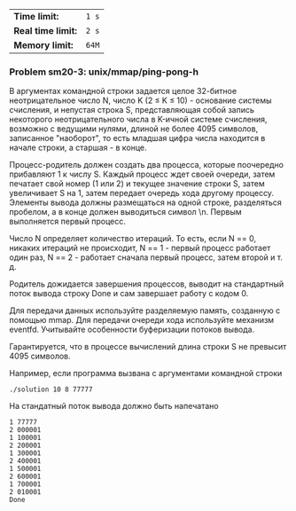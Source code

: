 |                      |       |
|----------------------|-------|
| **Time limit:**      | `1 s` |
| **Real time limit:** | `2 s` |
| **Memory limit:**    | `64M` |


### Problem sm20-3: unix/mmap/ping-pong-h

В аргументах командной строки задается целое 32-битное
неотрицательное число N, число K (2 ≤ K ≤ 10) - основание системы
счисления, и непустая строка S, представляющая собой запись
некоторого неотрицательного числа в K-ичной системе счисления,
возможно с ведущими нулями, длиной не более 4095 символов,
записанное "наоборот", то есть младшая цифра числа находится в
начале строки, а старшая - в конце.

Процесс-родитель должен создать два процесса, которые поочередно
прибавляют 1 к числу S. Каждый процесс ждет своей очереди, затем
печатает свой номер (1 или 2) и текущее значение строки S, затем
увеличивает S на 1, затем передает очередь хода другому процессу.
Элементы вывода должны размещаться на одной строке, разделяться
пробелом, а в конце должен выводиться символ \n. Первым
выполняется первый процесс.

Число N определяет количество итераций. То есть, если N == 0,
никаких итераций не происходит, N == 1 - первый процесс работает
один раз, N == 2 - работает сначала первый процесс, затем второй
и т. д.

Родитель дожидается завершения процессов, выводит на стандартный
поток вывода строку Done и сам завершает работу с кодом 0.

Для передачи данных используйте разделяемую память, созданную с
помощью mmap. Для передачи очереди хода используйте механизм
eventfd. Учитывайте особенности буферизации потоков вывода.

Гарантируется, что в процессе вычислений длина строки S не
превысит 4095 символов.

Например, если программа вызвана с аргументами командной строки

    
    
    ./solution 10 8 77777

На стандатный поток вывода должно быть напечатано

    
    
    1 77777
    2 000001
    1 100001
    2 200001
    1 300001
    2 400001
    1 500001
    2 600001
    1 700001
    2 010001
    Done

